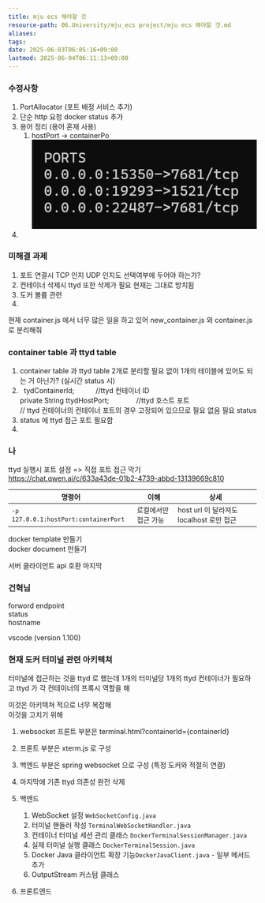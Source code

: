 ```yaml
---
title: mju ecs 해야할 것
resource-path: 06.University/mju_ecs project/mju ecs 해야할 것.md
aliases:
tags:
date: 2025-06-03T06:05:16+09:00
lastmod: 2025-06-04T06:11:13+09:00
---
```

### 수정사항
1. PortAllocator (포트 배정 서비스 추가)
2.  단순 http 요청 docker status 추가
3. 용어 정리 (용어 혼재 사용)
	1. hostPort -> containerPo![](../../08.media/20250502160404.png)
4. 

### 미해결 과제
1. 포트 연결시 TCP 인지 UDP 인지도 선택여부에 두어야 하는가?
2. 컨테이너 삭제시 ttyd 또한 삭제가 필요 현재는 그대로 방치됨
3. 도커 볼륨 관련
4. 





현재 container.js 에서 너무 많은 일을 하고 있어
new_container.js 와 container.js 로 분리해줘



### container table 과 ttyd table
1. container table 과 ttyd table 2개로 분리할 필요 없이 1개의 테이블에 있어도 되는 거 아닌가? (실시간 status 시)
2.   tydContainerId;                                   //ttyd 컨테이너 ID  
    private String ttydHostPort;              //ttyd 호스트 포트  
	// ttyd 컨테이너의 컨테이너 포트의 경우 고정되어 있으므로 필요 없음
	필요 status 
3. status 에 ttyd 접근 포트 필요함
4. 







### 나
ttyd 실행시 포트 설정 => 직접 포트 접근 막기  
https://chat.qwen.ai/c/633a43de-01b2-4739-abbd-13139669c810  

| 명령어                                   | 이해          | 상세                              |
| ------------------------------------- | ----------- | ------------------------------- |
| `-p 127.0.0.1:hostPort:containerPort` | 로컬에서만 접근 가능 | host url 이 달라져도 localhost 로만 접근 |

docker template 만들기  
docker document 만들기  
  
  
서버 클라이언트 api 호환 마지막  
### 건혁님

forword endpoint  
status  
hostname  



vscode (version 1.100)






### 현재 도커 터미널 관련 아키텍쳐
터미널에 접근하는 것을 ttyd 로 했는데 1개의 터미널당 1개의 ttyd 컨테이너가 필요하고 ttyd 가 각 컨테이너의 프록시 역할을 해  
  
  
이것은 아키텍쳐 적으로 너무 복잡해  
이것을 고치기 위해 
1. websocket 프론트 부분은 terminal.html?containerId={containerId}
2. 프론트 부분은 xterm.js 로 구성
3. 백엔드 부분은 spring websocket 으로 구성 (특정 도커와 적절히 연결)
4. 마지막에 기존 ttyd 의존성 완전 삭제




1. 백엔드
	1. WebSocket 설정 `WebSocketConfig.java`
	2. 터미널 핸들러 작성 `TerminalWebSocketHandler.java`
	3. 컨테이너 터미널 세션 관리 클래스 `DockerTerminalSessionManager.java`
	4. 실제 터미널 실행 클래스 `DockerTerminalSession.java`
	5. Docker Java 클라이언트 확장 기능`DockerJavaClient.java` - 일부 메서드 추가
	6. OutputStream 커스텀 클래스
2. 프론트엔드

